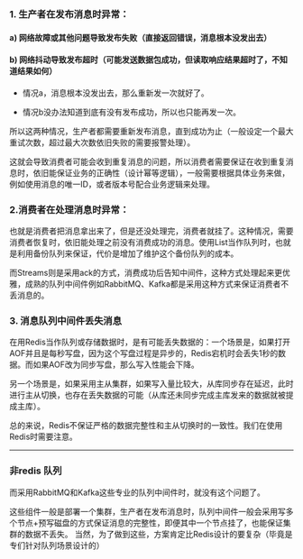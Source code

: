### 1. 生产者在发布消息时异常：

#### a) 网络故障或其他问题导致发布失败（直接返回错误，消息根本没发出去） 

#### b) 网络抖动导致发布超时（可能发送数据包成功，但读取响应结果超时了，不知道结果如何）

- 情况a，消息根本没发出去，那么重新发一次就好了。

- 情况b没办法知道到底有没有发布成功，所以也只能再发一次。

所以这两种情况，生产者都需要重新发布消息，直到成功为止（一般设定一个最大重试次数，超过最大次数依旧失败的需要报警处理）。

这就会导致消费者可能会收到重复消息的问题，所以消费者需要保证在收到重复消息时，依旧能保证业务的正确性（设计幂等逻辑），一般需要根据具体业务来做，例如使用消息的唯一ID，或者版本号配合业务逻辑来处理。

### 2.消费者在处理消息时异常：

也就是消费者把消息拿出来了，但是还没处理完，消费者就挂了。这种情况，需要消费者恢复时，依旧能处理之前没有消费成功的消息。使用List当作队列时，也就是利用备份队列来保证，代价是增加了维护这个备份队列的成本。

而Streams则是采用ack的方式，消费成功后告知中间件，这种方式处理起来更优雅，成熟的队列中间件例如RabbitMQ、Kafka都是采用这种方式来保证消费者不丢消息的。


### 3. 消息队列中间件丢失消息

在用Redis当作队列或存储数据时，是有可能丢失数据的：一个场景是，如果打开AOF并且是每秒写盘，因为这个写盘过程是异步的，Redis宕机时会丢失1秒的数据。而如果AOF改为同步写盘，那么写入性能会下降。 
  
另一个场景是，如果采用主从集群，如果写入量比较大，从库同步存在延迟，此时进行主从切换，也存在丢失数据的可能（从库还未同步完成主库发来的数据就被提成主库）。

总的来说，Redis不保证严格的数据完整性和主从切换时的一致性。我们在使用Redis时需要注意。


----

### 非redis 队列

而采用RabbitMQ和Kafka这些专业的队列中间件时，就没有这个问题了。

这些组件一般是部署一个集群，生产者在发布消息时，队列中间件一般会采用写多个节点+预写磁盘的方式保证消息的完整性，即便其中一个节点挂了，也能保证集群的数据不丢失。
当然，为了做到这些，方案肯定比Redis设计的要复杂（毕竟是专们针对队列场景设计的）

